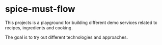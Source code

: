 # spice-must-flow
This projects is a playground for building different demo services related to recipes, ingredients and cooking.

The goal is to try out different technologies and approaches.
